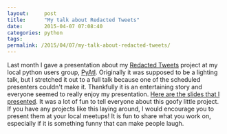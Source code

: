 ```yaml
---
layout:     post
title:      "My talk about Redacted Tweets"
date:       2015-04-07 07:08:40
categories: python
tags:  
permalink: /2015/04/07/my-talk-about-redacted-tweets/
---
```

Last month I gave a presentation about my [Redacted Tweets](https://github.com/nloadholtes/Redacted-Tweets) project at my local python users group, [PyAtl](http://pyatl.org). Originally it was supposed to be a lighting talk, but I stretched it out to a full talk because one of the scheduled presenters couldn't make it. Thankfully it is an entertaining story and everyone seemed to really enjoy my presentation. [Here are the slides that I presented](https://github.com/pyatl/talks/blob/master/2015-03/redacted-tweets/redacted_twitter_nick_loadholtes.pdf). It was a lot of fun to tell everyone about this goofy little project. If you have any projects like this laying around, I would encourage you to present them at your local meetups! It is fun to share what you work on, especially if it is something funny that can make people laugh.
